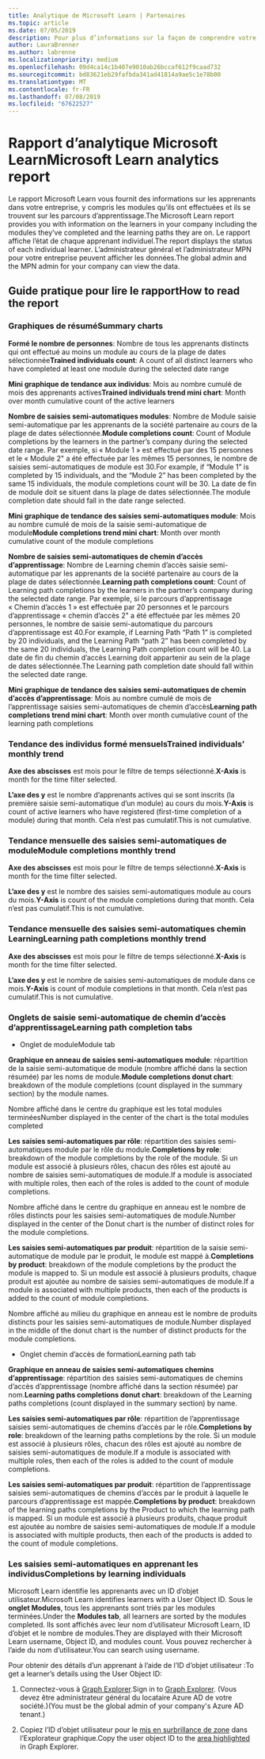 ```yaml
---
title: Analytique de Microsoft Learn | Partenaires
ms.topic: article
ms.date: 07/05/2019
description: Pour plus d’informations sur la façon de comprendre votre analytique learning
author: LauraBrenner
ms.author: labrenne
ms.localizationpriority: medium
ms.openlocfilehash: 09d4ca14c1b407e9010ab26bccaf612f9caad732
ms.sourcegitcommit: bd83621eb29fafbda341ad41814a9ae5c1e78b00
ms.translationtype: MT
ms.contentlocale: fr-FR
ms.lasthandoff: 07/08/2019
ms.locfileid: "67622527"
---
```

# <a name="microsoft-learn-analytics-report"></a><span data-ttu-id="6160d-103">Rapport d’analytique Microsoft Learn</span><span class="sxs-lookup"><span data-stu-id="6160d-103">Microsoft Learn analytics report</span></span>

<span data-ttu-id="6160d-104">Le rapport Microsoft Learn vous fournit des informations sur les apprenants dans votre entreprise, y compris les modules qu’ils ont effectuées et ils se trouvent sur les parcours d’apprentissage.</span><span class="sxs-lookup"><span data-stu-id="6160d-104">The Microsoft Learn report provides you with information on the learners in your company including the modules they’ve completed and the learning paths they are on.</span></span> <span data-ttu-id="6160d-105">Le rapport affiche l’état de chaque apprenant individuel.</span><span class="sxs-lookup"><span data-stu-id="6160d-105">The report displays the status of each individual learner.</span></span> <span data-ttu-id="6160d-106">L’administrateur général et l’administrateur MPN pour votre entreprise peuvent afficher les données.</span><span class="sxs-lookup"><span data-stu-id="6160d-106">The global admin and the MPN admin for your company can view the data.</span></span>

## <a name="how-to-read-the-report"></a><span data-ttu-id="6160d-107">Guide pratique pour lire le rapport</span><span class="sxs-lookup"><span data-stu-id="6160d-107">How to read the report</span></span>

### <a name="summary-charts"></a><span data-ttu-id="6160d-108">Graphiques de résumé</span><span class="sxs-lookup"><span data-stu-id="6160d-108">Summary charts</span></span>

<span data-ttu-id="6160d-109">**Formé le nombre de personnes**: Nombre de tous les apprenants distincts qui ont effectué au moins un module au cours de la plage de dates sélectionnée</span><span class="sxs-lookup"><span data-stu-id="6160d-109">**Trained individuals count**: A count of all distinct learners who have completed at least one module during the selected date range</span></span> 

<span data-ttu-id="6160d-110">**Mini graphique de tendance aux individus**: Mois au nombre cumulé de mois des apprenants actives</span><span class="sxs-lookup"><span data-stu-id="6160d-110">**Trained individuals trend mini chart**: Month over month cumulative count of the active learners</span></span> 

<span data-ttu-id="6160d-111">**Nombre de saisies semi-automatiques modules**: Nombre de Module saisie semi-automatique par les apprenants de la société partenaire au cours de la plage de dates sélectionnée.</span><span class="sxs-lookup"><span data-stu-id="6160d-111">**Module completions count**: Count of Module completions by the learners in the partner’s company during the selected date range.</span></span>
<span data-ttu-id="6160d-112">Par exemple, si « Module 1 » est effectué par des 15 personnes et le « Module 2" a été effectuée par les mêmes 15 personnes, le nombre de saisies semi-automatiques de module est 30.</span><span class="sxs-lookup"><span data-stu-id="6160d-112">For example,  if “Module 1” is completed by 15 individuals, and the “Module 2” has been completed by the same 15 individuals, the module completions count will be 30.</span></span> <span data-ttu-id="6160d-113">La date de fin de module doit se situent dans la plage de dates sélectionnée.</span><span class="sxs-lookup"><span data-stu-id="6160d-113">The module completion date should fall in the date range selected.</span></span>

<span data-ttu-id="6160d-114">**Mini graphique de tendance des saisies semi-automatiques module**: Mois au nombre cumulé de mois de la saisie semi-automatique de module</span><span class="sxs-lookup"><span data-stu-id="6160d-114">**Module completions trend mini chart**: Month over month cumulative count of the module completions</span></span> 

<span data-ttu-id="6160d-115">**Nombre de saisies semi-automatiques de chemin d’accès d’apprentissage**: Nombre de Learning chemin d’accès saisie semi-automatique par les apprenants de la société partenaire au cours de la plage de dates sélectionnée.</span><span class="sxs-lookup"><span data-stu-id="6160d-115">**Learning path completions count**: Count of Learning path completions by the learners in the partner’s company during the selected date range.</span></span>
<span data-ttu-id="6160d-116">Par exemple, si le parcours d’apprentissage « Chemin d’accès 1 » est effectuée par 20 personnes et le parcours d’apprentissage « chemin d’accès 2" a été effectuée par les mêmes 20 personnes, le nombre de saisie semi-automatique du parcours d’apprentissage est 40.</span><span class="sxs-lookup"><span data-stu-id="6160d-116">For example, if Learning Path “Path 1” is completed by 20 individuals, and the Learning Path “path 2” has been completed by the same 20 individuals, the Learning Path completion count will be 40.</span></span> <span data-ttu-id="6160d-117">La date de fin du chemin d’accès Learning doit appartenir au sein de la plage de dates sélectionnée.</span><span class="sxs-lookup"><span data-stu-id="6160d-117">The Learning path completion date should fall within the selected  date range.</span></span>

<span data-ttu-id="6160d-118">**Mini graphique de tendance des saisies semi-automatiques de chemin d’accès d’apprentissage**: Mois au nombre cumulé de mois de l’apprentissage saisies semi-automatiques de chemin d’accès</span><span class="sxs-lookup"><span data-stu-id="6160d-118">**Learning path completions trend mini chart**: Month over month cumulative count of the learning path completions</span></span> 

### <a name="trained-individuals-monthly-trend"></a><span data-ttu-id="6160d-119">Tendance des individus formé mensuels</span><span class="sxs-lookup"><span data-stu-id="6160d-119">Trained individuals’ monthly trend</span></span>

<span data-ttu-id="6160d-120">**Axe des abscisses** est mois pour le filtre de temps sélectionné.</span><span class="sxs-lookup"><span data-stu-id="6160d-120">**X-Axis** is month for the time filter selected.</span></span> 

<span data-ttu-id="6160d-121">**L’axe des y** est le nombre d’apprenants actives qui se sont inscrits (la première saisie semi-automatique d’un module) au cours du mois.</span><span class="sxs-lookup"><span data-stu-id="6160d-121">**Y-Axis** is count of active learners who have registered (first-time completion of a module) during that month.</span></span> <span data-ttu-id="6160d-122">Cela n’est pas cumulatif.</span><span class="sxs-lookup"><span data-stu-id="6160d-122">This is not cumulative.</span></span>

### <a name="module-completions-monthly-trend"></a><span data-ttu-id="6160d-123">Tendance mensuelle des saisies semi-automatiques de module</span><span class="sxs-lookup"><span data-stu-id="6160d-123">Module completions monthly trend</span></span>

<span data-ttu-id="6160d-124">**Axe des abscisses** est mois pour le filtre de temps sélectionné.</span><span class="sxs-lookup"><span data-stu-id="6160d-124">**X-Axis** is month for the time filter selected.</span></span> 

<span data-ttu-id="6160d-125">**L’axe des y** est le nombre des saisies semi-automatiques module au cours du mois.</span><span class="sxs-lookup"><span data-stu-id="6160d-125">**Y-Axis** is count of the module completions during that month.</span></span> <span data-ttu-id="6160d-126">Cela n’est pas cumulatif.</span><span class="sxs-lookup"><span data-stu-id="6160d-126">This is not cumulative.</span></span>

### <a name="learning-path-completions-monthly-trend"></a><span data-ttu-id="6160d-127">Tendance mensuelle des saisies semi-automatiques chemin Learning</span><span class="sxs-lookup"><span data-stu-id="6160d-127">Learning path completions monthly trend</span></span>

<span data-ttu-id="6160d-128">**Axe des abscisses** est mois pour le filtre de temps sélectionné.</span><span class="sxs-lookup"><span data-stu-id="6160d-128">**X-Axis** is month for the time filter selected.</span></span> 

<span data-ttu-id="6160d-129">**L’axe des y** est le nombre de saisies semi-automatiques de module dans ce mois.</span><span class="sxs-lookup"><span data-stu-id="6160d-129">**Y-Axis** is count of module completions in that month.</span></span> <span data-ttu-id="6160d-130">Cela n’est pas cumulatif.</span><span class="sxs-lookup"><span data-stu-id="6160d-130">This is not cumulative.</span></span>

### <a name="learning-path-completion-tabs"></a><span data-ttu-id="6160d-131">Onglets de saisie semi-automatique de chemin d’accès d’apprentissage</span><span class="sxs-lookup"><span data-stu-id="6160d-131">Learning path completion tabs</span></span> 

- <span data-ttu-id="6160d-132">Onglet de module</span><span class="sxs-lookup"><span data-stu-id="6160d-132">Module tab</span></span>

<span data-ttu-id="6160d-133">**Graphique en anneau de saisies semi-automatiques module**: répartition de la saisie semi-automatique de module (nombre affiché dans la section résumée) par les noms de module.</span><span class="sxs-lookup"><span data-stu-id="6160d-133">**Module completions donut chart**: breakdown of the module completions (count displayed in the summary section) by the module names.</span></span>

<span data-ttu-id="6160d-134">Nombre affiché dans le centre du graphique est les total modules terminées</span><span class="sxs-lookup"><span data-stu-id="6160d-134">Number displayed in the center of the chart is the total modules completed</span></span>

<span data-ttu-id="6160d-135">**Les saisies semi-automatiques par rôle**: répartition des saisies semi-automatiques module par le rôle du module.</span><span class="sxs-lookup"><span data-stu-id="6160d-135">**Completions by role**: breakdown of the module completions by the role of the module.</span></span> <span data-ttu-id="6160d-136">Si un module est associé à plusieurs rôles, chacun des rôles est ajouté au nombre de saisies semi-automatiques de module.</span><span class="sxs-lookup"><span data-stu-id="6160d-136">If a module is associated with multiple roles, then each of the roles is added to the count of module completions.</span></span>

<span data-ttu-id="6160d-137">Nombre affiché dans le centre du graphique en anneau est le nombre de rôles distincts pour les saisies semi-automatiques de module.</span><span class="sxs-lookup"><span data-stu-id="6160d-137">Number displayed in the center of the Donut chart is the number of distinct roles for the module completions.</span></span> 

<span data-ttu-id="6160d-138">**Les saisies semi-automatiques par produit**: répartition de la saisie semi-automatique de module par le produit, le module est mappé à.</span><span class="sxs-lookup"><span data-stu-id="6160d-138">**Completions by product**: breakdown of the module completions by the product the module is mapped to.</span></span> <span data-ttu-id="6160d-139">Si un module est associé à plusieurs produits, chaque produit est ajoutée au nombre de saisies semi-automatiques de module.</span><span class="sxs-lookup"><span data-stu-id="6160d-139">If a module is associated with multiple products, then each of the products is added to the count of module completions.</span></span>    

<span data-ttu-id="6160d-140">Nombre affiché au milieu du graphique en anneau est le nombre de produits distincts pour les saisies semi-automatiques de module.</span><span class="sxs-lookup"><span data-stu-id="6160d-140">Number displayed in the middle of the donut chart is the number of distinct products for the module completions.</span></span>  

- <span data-ttu-id="6160d-141">Onglet chemin d’accès de formation</span><span class="sxs-lookup"><span data-stu-id="6160d-141">Learning path tab</span></span>    

<span data-ttu-id="6160d-142">**Graphique en anneau de saisies semi-automatiques chemins d’apprentissage**: répartition des saisies semi-automatiques de chemins d’accès d’apprentissage (nombre affiché dans la section résumée) par nom.</span><span class="sxs-lookup"><span data-stu-id="6160d-142">**Learning paths completions donut chart**: breakdown of the Learning paths completions (count displayed in the summary section) by name.</span></span>

<span data-ttu-id="6160d-143">**Les saisies semi-automatiques par rôle**: répartition de l’apprentissage saisies semi-automatiques de chemins d’accès par le rôle.</span><span class="sxs-lookup"><span data-stu-id="6160d-143">**Completions by role**: breakdown of the learning paths completions by the role.</span></span> <span data-ttu-id="6160d-144">Si un module est associé à plusieurs rôles, chacun des rôles est ajouté au nombre de saisies semi-automatiques de module.</span><span class="sxs-lookup"><span data-stu-id="6160d-144">If a module is associated with multiple roles, then each of the roles is added to the count of module completions.</span></span>

<span data-ttu-id="6160d-145">**Les saisies semi-automatiques par produit**: répartition de l’apprentissage saisies semi-automatiques de chemins d’accès par le produit à laquelle le parcours d’apprentissage est mappée.</span><span class="sxs-lookup"><span data-stu-id="6160d-145">**Completions by product**: breakdown of the learning paths completions by the Product to which the learning path is mapped.</span></span> <span data-ttu-id="6160d-146">Si un module est associé à plusieurs produits, chaque produit est ajoutée au nombre de saisies semi-automatiques de module.</span><span class="sxs-lookup"><span data-stu-id="6160d-146">If a module is associated with multiple products, then each of the products is added to the count of module completions.</span></span>

### <a name="completions-by-learning-individuals"></a><span data-ttu-id="6160d-147">Les saisies semi-automatiques en apprenant les individus</span><span class="sxs-lookup"><span data-stu-id="6160d-147">Completions by learning individuals</span></span>

<span data-ttu-id="6160d-148">Microsoft Learn identifie les apprenants avec un ID d’objet utilisateur.</span><span class="sxs-lookup"><span data-stu-id="6160d-148">Microsoft Learn identifies learners with a User Object ID.</span></span> <span data-ttu-id="6160d-149">Sous le **onglet Modules**, tous les apprenants sont triés par les modules terminées.</span><span class="sxs-lookup"><span data-stu-id="6160d-149">Under the **Modules tab**, all learners are sorted by the modules completed.</span></span> <span data-ttu-id="6160d-150">Ils sont affichés avec leur nom d’utilisateur Microsoft Learn, ID d’objet et le nombre de modules.</span><span class="sxs-lookup"><span data-stu-id="6160d-150">They are displayed with their Microsoft Learn username, Object ID, and modules count.</span></span> <span data-ttu-id="6160d-151">Vous pouvez rechercher à l’aide du nom d’utilisateur.</span><span class="sxs-lookup"><span data-stu-id="6160d-151">You can search using username.</span></span>

<span data-ttu-id="6160d-152">Pour obtenir des détails d’un apprenant à l’aide de l’ID d’objet utilisateur :</span><span class="sxs-lookup"><span data-stu-id="6160d-152">To get a learner’s details using the User Object ID:</span></span> 

1. <span data-ttu-id="6160d-153">Connectez-vous à [Graph Explorer](https://developer.microsoft.com/graph/graph-explorer ).</span><span class="sxs-lookup"><span data-stu-id="6160d-153">Sign in to [Graph Explorer](https://developer.microsoft.com/graph/graph-explorer ).</span></span> <span data-ttu-id="6160d-154">(Vous devez être administrateur général du locataire Azure AD de votre société.)</span><span class="sxs-lookup"><span data-stu-id="6160d-154">(You must be the global admin of your company's Azure AD tenant.)</span></span>

2. <span data-ttu-id="6160d-155">Copiez l’ID d’objet utilisateur pour le [mis en surbrillance de zone](https://graph.microsoft.com/v1.0/users/a9633ad7-c8dc-4587-b119-0bc286b0711f) dans l’Explorateur graphique.</span><span class="sxs-lookup"><span data-stu-id="6160d-155">Copy the user object ID to the [area highlighted](https://graph.microsoft.com/v1.0/users/a9633ad7-c8dc-4587-b119-0bc286b0711f) in Graph Explorer.</span></span> 

